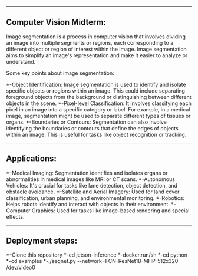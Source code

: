 ----------------------------------------------------------------------------------------------------------------------------------------------------------------------
Computer Vision Midterm:
----------------------------------------------------------------------------------------------------------------------------------------------------------------------
Image segmentation is a process in computer vision that involves dividing an image into multiple segments or regions, each corresponding to a different object or region of interest within the image. Image segmentation aims to simplify an image's representation and make it easier to analyze or understand.

Some key points about image segmentation:

*-Object Identification: Image segmentation is used to identify and isolate specific objects or regions within an image. This could include separating foreground objects from the background or distinguishing between different objects in the scene.
*-Pixel-level Classification: It involves classifying each pixel in an image into a specific category or label. For example, in a medical image, segmentation might be used to separate different types of tissues or organs.
*-Boundaries or Contours: Segmentation can also involve identifying the boundaries or contours that define the edges of objects within an image. This is useful for tasks like object recognition or tracking.

---------------------------------------------------------------------------------------------------------------------------------------------------------------------
Applications:
---------------------------------------------------------------------------------------------------------------------------------------------------------------------
*-Medical Imaging: Segmentation identifies and isolates organs or abnormalities in medical images like MRI or CT scans.
*-Autonomous Vehicles: It's crucial for tasks like lane detection, object detection, and obstacle avoidance.
*-Satellite and Aerial Imagery: Used for land cover classification, urban planning, and environmental monitoring.
*-Robotics: Helps robots identify and interact with objects in their environment.
*-Computer Graphics: Used for tasks like image-based rendering and special effects.

---------------------------------------------------------------------------------------------------------------------------------------------------------------------------
Deployment steps:
---------------------------------------------------------------------------------------------------------------------------------------------------------------------------

*-Clone this repository
*-cd jetson-inference
*-docker.run/sh
*-cd python
*-cd examples
*-./segnet.py --network=FCN-ResNet18-MHP-512x320 /dev/video0

